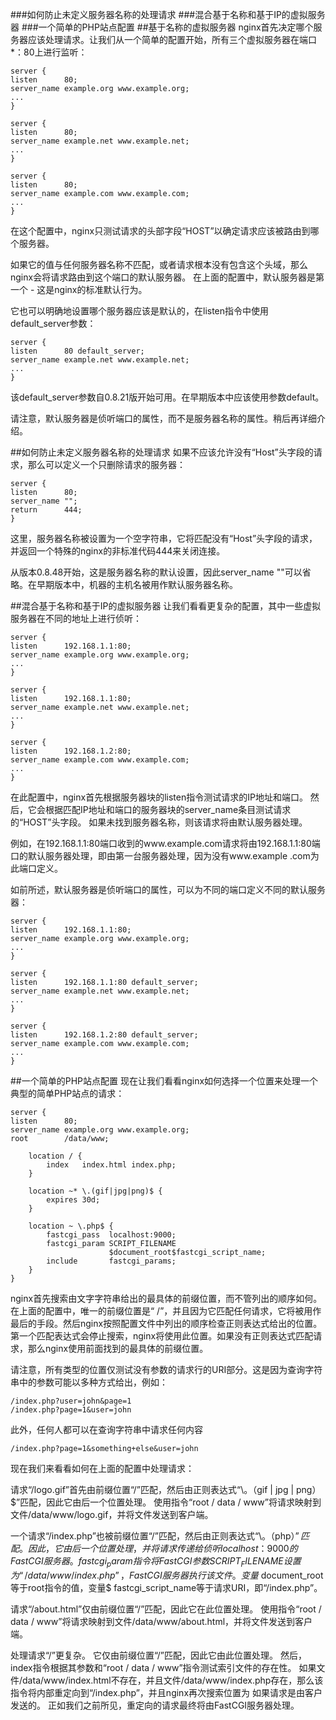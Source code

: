 ###如何防止未定义服务器名称的处理请求
###混合基于名称和基于IP的虚拟服务器
###一个简单的PHP站点配置
##基于名称的虚拟服务器
nginx首先决定哪个服务器应该处理请求。让我们从一个简单的配置开始，所有三个虚拟服务器在端口*：80上进行监听：
````
server {
listen      80;
server_name example.org www.example.org;
...
}

server {
listen      80;
server_name example.net www.example.net;
...
}

server {
listen      80;
server_name example.com www.example.com;
...
}
````
在这个配置中，nginx只测试请求的头部字段“HOST”以确定请求应该被路由到哪个服务器。 

如果它的值与任何服务器名称不匹配，或者请求根本没有包含这个头域，那么nginx会将请求路由到这个端口的默认服务器。 在上面的配置中，默认服务器是第一个 - 这是nginx的标准默认行为。 

它也可以明确地设置哪个服务器应该是默认的，在listen指令中使用default_server参数：
````
server {
listen      80 default_server;
server_name example.net www.example.net;
...
}
````
该default_server参数自0.8.21版开始可用。在早期版本中应该使用参数default。

请注意，默认服务器是侦听端口的属性，而不是服务器名称的属性。稍后再详细介绍。

##如何防止未定义服务器名称的处理请求
如果不应该允许没有“Host”头字段的请求，那么可以定义一个只删除请求的服务器：
````
server {
listen      80;
server_name "";
return      444;
}
````
这里，服务器名称被设置为一个空字符串，它将匹配没有“Host”头字段的请求，并返回一个特殊的nginx的非标准代码444来关闭连接。

从版本0.8.48开始，这是服务器名称的默认设置，因此server_name ""可以省略。在早期版本中，机器的主机名被用作默认服务器名称。

##混合基于名称和基于IP的虚拟服务器
让我们看看更复杂的配置，其中一些虚拟服务器在不同的地址上进行侦听：
````
server {
listen      192.168.1.1:80;
server_name example.org www.example.org;
...
}

server {
listen      192.168.1.1:80;
server_name example.net www.example.net;
...
}

server {
listen      192.168.1.2:80;
server_name example.com www.example.com;
...
}
````
在此配置中，nginx首先根据服务器块的listen指令测试请求的IP地址和端口。 然后，它会根据匹配IP地址和端口的服务器块的server_name条目测试请求的“HOST”头字段。 如果未找到服务器名称，则该请求将由默认服务器处理。

例如，在192.168.1.1:80端口收到的www.example.com请求将由192.168.1.1:80端口的默认服务器处理，即由第一台服务器处理，因为没有www.example .com为此端口定义。

如前所述，默认服务器是侦听端口的属性，可以为不同的端口定义不同的默认服务器：
````
server {
listen      192.168.1.1:80;
server_name example.org www.example.org;
...
}

server {
listen      192.168.1.1:80 default_server;
server_name example.net www.example.net;
...
}

server {
listen      192.168.1.2:80 default_server;
server_name example.com www.example.com;
...
}
````
##一个简单的PHP站点配置
现在让我们看看nginx如何选择一个位置来处理一个典型的简单PHP站点的请求：
````
server {
listen      80;
server_name example.org www.example.org;
root        /data/www;

    location / {
        index   index.html index.php;
    }

    location ~* \.(gif|jpg|png)$ {
        expires 30d;
    }

    location ~ \.php$ {
        fastcgi_pass  localhost:9000;
        fastcgi_param SCRIPT_FILENAME
                      $document_root$fastcgi_script_name;
        include       fastcgi_params;
    }
}
````
nginx首先搜索由文字字符串给出的最具体的前缀位置，而不管列出的顺序如何。在上面的配置中，唯一的前缀位置是“ /”，并且因为它匹配任何请求，它将被用作最后的手段。然后nginx按照配置文件中列出的顺序检查正则表达式给出的位置。第一个匹配表达式会停止搜索，nginx将使用此位置。如果没有正则表达式匹配请求，那么nginx使用前面找到的最具体的前缀位置。

请注意，所有类型的位置仅测试没有参数的请求行的URI部分。这是因为查询字符串中的参数可能以多种方式给出，例如：

    /index.php?user=john&page=1
    /index.php?page=1&user=john
此外，任何人都可以在查询字符串中请求任何内容

    /index.php?page=1&something+else&user=john
现在我们来看看如何在上面的配置中处理请求：

请求“/logo.gif”首先由前缀位置“/”匹配，然后由正则表达式“\。（gif | jpg | png）$”匹配，因此它由后一个位置处理。 使用指令“root / data / www”将请求映射到文件/data/www/logo.gif，并将文件发送到客户端。

一个请求“/index.php”也被前缀位置“/”匹配，然后由正则表达式“\。（php）$”匹配。 因此，它由后一个位置处理，并将请求传递给侦听localhost：9000的FastCGI服务器。 fastcgi_param指令将FastCGI参数SCRIPT_FILENAME设置为“/data/www/index.php”，FastCGI服务器执行该文件。 变量$ document_root等于root指令的值，变量$ fastcgi_script_name等于请求URI，即“/index.php”。

请求“/about.html”仅由前缀位置“/”匹配，因此它在此位置处理。 使用指令“root / data / www”将请求映射到文件/data/www/about.html，并将文件发送到客户端。

处理请求“/”更复杂。 它仅由前缀位置“/”匹配，因此它由此位置处理。 然后，index指令根据其参数和“root / data / www”指令测试索引文件的存在性。 如果文件/data/www/index.html不存在，并且文件/data/www/index.php存在，那么该指令将内部重定向到“/index.php”，并且nginx再次搜索位置为 如果请求是由客户发送的。 正如我们之前所见，重定向的请求最终将由FastCGI服务器处理。